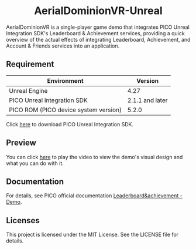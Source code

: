 <h1 align="center">
<span>AerialDominionVR-Unreal</span>
</h1>
<p align="center">

  AerialDominionVR is a single-player game demo that integrates PICO Unreal Integration SDK's Leaderboard & Achievement services, providing a quick overview of the actual effects of integrating Leaderboard, Achievement, and Account & Friends services into an application.

## Requirement

| Environment          | Version             |
|----------------------|---------------------|
| Unreal Engine        |    4.27    |
| PICO Unreal Integration SDK | 2.1.1 and later   |
| PICO ROM  (PICO device system version) | 5.2.0           |

Click [here](https://developer-cn.pico-interactive.com/sdk?deviceId=1&platformId=2&itemId=13) to download PICO Unreal Integration SDK.

## Preview

You can click [here](https://p9-arcosite.byteimg.com/obj/tos-cn-i-goo7wpa0wc/81c427e428694aeeaa7ba98c8a0d6934) to play the video to view the demo's visual design and what you can do with it.

## Documentation

For details, see PICO official documentation [Leaderboard&achievement - Demo](https://developer-global.pico-interactive.com/document/unreal/leaderboard-achievement-demo/).

## Licenses
This project is licensed under the MIT License. See the LICENSE file for details.
